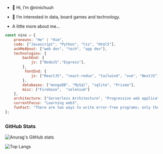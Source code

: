 - 👋 Hi, I’m @ninichuuh
- 👀 I’m interested in data, board games and technology.

- A little more about me...

```javascript
const nino = {
    pronouns: "He" | "Him",
    code: ["Javascript", "Python", "Css", "Html5"],
    askMeAbout: ["web dev", "tech", "app dev"],
    technologies: {
        backEnd: {
            js: ["NodeJS","Express"],
        },
         fontEnd: {
            js: ["ReactJS", "react-redux", "tailwind", "vue", "NextJS"] 
        },
        databases: ["mongoDB", "MySql", "sqlite", "Prisma"],
        misc: ["Firebase",  "selenium"]
    },
    architecture: ["Serverless Architecture", "Progressive web applications", "Single page applications"],
    currentFocus: "Learning web3",
    funFact: "There are two ways to write error-free programs; only the third one works"
};
```
## <h3 align="left">GitHub Stats</h3>


  
![Anurag's GitHub stats](https://github-readme-stats.vercel.app/api?username=anuraghazra&show=reviews,prs_merged,prs_merged_percentage)

![Top Langs](https://github-readme-stats.vercel.app/api/top-langs/?username=ninichuh&layout=compact)

<!---
ninichuuh/ninichuuh is a ✨ special ✨ repository because its `README.md` (this file) appears on your GitHub profile.
You can click the Preview link to take a look at your changes.
--->


